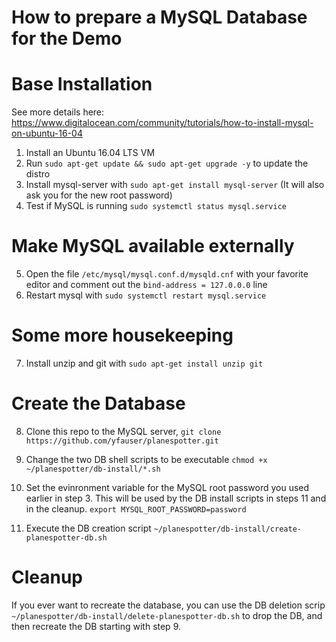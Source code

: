 How to prepare a MySQL Database for the Demo
============================================

# Base Installation
See more details here: <https://www.digitalocean.com/community/tutorials/how-to-install-mysql-on-ubuntu-16-04>

1. Install an Ubuntu 16.04 LTS VM
2. Run `sudo apt-get update && sudo apt-get upgrade -y` to update the distro
3. Install mysql-server with `sudo apt-get install mysql-server` (It will also ask you for the new root password)
4. Test if MySQL is running `sudo systemctl status mysql.service`

# Make MySQL available externally

5. Open the file `/etc/mysql/mysql.conf.d/mysqld.cnf` with your favorite editor and comment out the `bind-address = 127.0.0.0` line
6. Restart mysql with `sudo systemctl restart mysql.service`

# Some more housekeeping

7. Install unzip and git with `sudo apt-get install unzip git`

# Create the Database

8. Clone this repo to the MySQL server, `git clone https://github.com/yfauser/planespotter.git`
9. Change the two DB shell scripts to be executable `chmod +x ~/planespotter/db-install/*.sh`
10. Set the evinronment variable for the MySQL root password you used earlier in step 3. This will be used by the DB install scripts in steps 11 and in the cleanup. `export MYSQL_ROOT_PASSWORD=password`

11. Execute the DB creation script `~/planespotter/db-install/create-planespotter-db.sh`

# Cleanup

If you ever want to recreate the database, you can use the DB deletion scrip `~/planespotter/db-install/delete-planespotter-db.sh` to drop the DB, and then recreate the DB starting with step 9.




